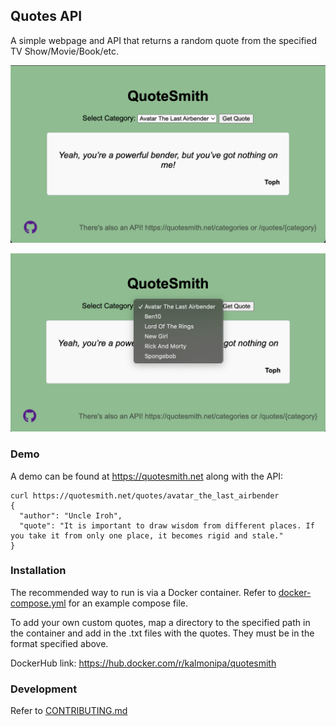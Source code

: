 ## Quotes API

A simple webpage and API that returns a random quote from the specified TV Show/Movie/Book/etc.

![Main Page](QuoteSmith-main-page.png "Main Page")

![Categories](QuoteSmith-categories.png "Categories")

### Demo
A demo can be found at https://quotesmith.net along with the API:

```
curl https://quotesmith.net/quotes/avatar_the_last_airbender
{
  "author": "Uncle Iroh",
  "quote": "It is important to draw wisdom from different places. If you take it from only one place, it becomes rigid and stale."
}
```

### Installation
The recommended way to run is via a Docker container. Refer to [docker-compose.yml](docker-compose.yml) for an example compose file.

To add your own custom quotes, map a directory to the specified path in the container and add in the .txt files with the quotes. 
They must be in the format specified above.

DockerHub link: https://hub.docker.com/r/kalmonipa/quotesmith

### Development
Refer to [CONTRIBUTING.md](CONTRIBUTING.md)
